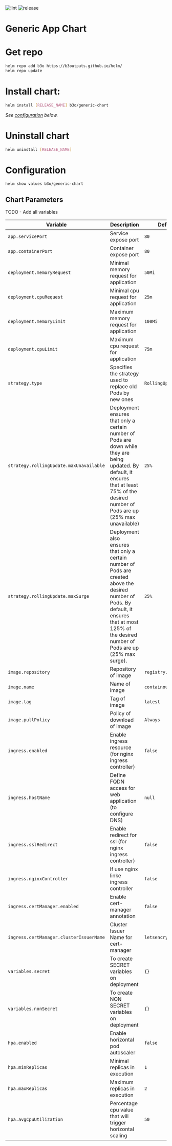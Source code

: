 ![lint](https://github.com/b3outputs/helm-charts/actions/workflows/ci.yaml/badge.svg) ![release](https://github.com/b3outputs/helm-charts/actions/workflows/release-charts.yaml/badge.svg)

# Generic App Chart

# Get repo

```bash
helm repo add b3o https://b3outputs.github.io/helm/
helm repo update
```

# Install chart:

```bash
helm install [RELEASE_NAME] b3o/generic-chart
```

*See [configuration](#configuration) below.*

# Uninstall chart


```bash
helm uninstall [RELEASE_NAME]
```

# Configuration

```shell
helm show values b3o/generic-chart
```

## Chart Parameters

TODO - Add all variables

| Variable | Description | Default value |
|---|---|---|
| `app.servicePort` | Service expose port | `80` |
| `app.containerPort` | Container expose port | `80` |
| `deployment.memoryRequest` | Minimal memory request for application | `50Mi` |
| `deployment.cpuRequest` | Minimal cpu request for application | `25m` |
| `deployment.memoryLimit` | Maximum memory request for application | `100Mi` |
| `deployment.cpuLimit` | Maximum cpu request for application | `75m` |
| `strategy.type` | Specifies the strategy used to replace old Pods by new ones | `RollingUpdate` |
| `strategy.rollingUpdate.maxUnavailable` | Deployment ensures that only a certain number of Pods are down while they are being updated. By default, it ensures that at least 75% of the desired number of Pods are up (25% max unavailable) | `25%` |
| `strategy.rollingUpdate.maxSurge` | Deployment also ensures that only a certain number of Pods are created above the desired number of Pods. By default, it ensures that at most 125% of the desired number of Pods are up (25% max surge). | `25%` |
| `image.repository` | Repository of image | `registry.hub.docker.com` |
| `image.name` | Name of image | `containous/whoami` |
| `image.tag` | Tag of image |  `latest` |
| `image.pullPolicy` | Policy of download of image | `Always` |
| `ingress.enabled` | Enable ingress resource (for nginx ingress controller) | `false` |
| `ingress.hostName` | Define FQDN access for web application (to configure DNS) | `null`
| `ingress.sslRedirect` | Enable redirect for ssl (for nginx ingress controller) | `false` |
| `ingress.nginxController` | If use nginx linke ingress controller | `false` |
| `ingress.certManager.enabled` | Enable cert-manager annotation | `false` |
| `ingress.certManager.clusterIssuerName` | Cluster Issuer Name for cert-manager | `letsencrypt` |
| `variables.secret` | To create SECRET variables on deployment | `{}` |
| `variables.nonSecret` | To create NON SECRET variables on deployment | `{}` |
| `hpa.enabled` | Enable horizontal pod autoscaler | `false` |
| `hpa.minReplicas` | Minimal replicas in execution | `1` |
| `hpa.maxReplicas` | Maximum replicas in execution | `2` |
| `hpa.avgCpuUtilization` | Percentage cpu value that will trigger horizontal scaling | `50` |